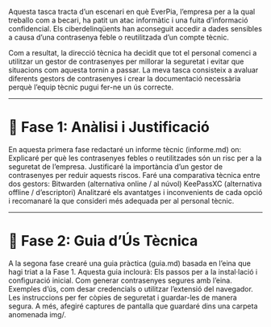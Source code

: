 Aquesta tasca tracta d’un escenari en què EverPia, l’empresa per a la qual treballo com a becari, ha patit un atac informàtic i una fuita d’informació confidencial. Els ciberdelinqüents han aconseguit accedir a dades sensibles a causa d’una contrasenya feble o reutilitzada d’un compte tècnic.

Com a resultat, la direcció tècnica ha decidit que tot el personal comenci a utilitzar un gestor de contrasenyes per millorar la seguretat i evitar que situacions com aquesta tornin a passar.
La meva tasca consisteix a avaluar diferents gestors de contrasenyes i crear la documentació necessària perquè l’equip tècnic pugui fer-ne un ús correcte.

---

# 🧩 Fase 1: Anàlisi i Justificació

En aquesta primera fase redactaré un informe tècnic (informe.md) on:
Explicaré per què les contrasenyes febles o reutilitzades són un risc per a la seguretat de l’empresa.
Justificaré la importància d’un gestor de contrasenyes per reduir aquests riscos.
Faré una comparativa tècnica entre dos gestors:
Bitwarden (alternativa online / al núvol)
KeePassXC (alternativa offline / d’escriptori)
Analitzaré els avantatges i inconvenients de cada opció i recomanaré la que consideri més adequada per al personal tècnic.

---

# 🧰 Fase 2: Guia d’Ús Tècnica

A la segona fase crearé una guia pràctica (guia.md) basada en l’eina que hagi triat a la Fase 1.
Aquesta guia inclourà:
Els passos per a la instal·lació i configuració inicial.
Com generar contrasenyes segures amb l’eina.
Exemples d’ús, com desar credencials o utilitzar l’extensió del navegador.
Les instruccions per fer còpies de seguretat i guardar-les de manera segura.
A més, afegiré captures de pantalla que guardaré dins una carpeta anomenada img/.
